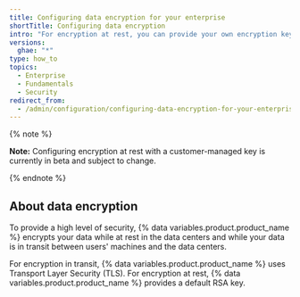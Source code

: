 ```yaml
---
title: Configuring data encryption for your enterprise
shortTitle: Configuring data encryption
intro: "For encryption at rest, you can provide your own encryption key to encrypt your data under your encryption policies."
versions:
  ghae: "*"
type: how_to
topics:
  - Enterprise
  - Fundamentals
  - Security
redirect_from:
  - /admin/configuration/configuring-data-encryption-for-your-enterprise
---
```


{% note %}

**Note:** Configuring encryption at rest with a customer-managed key is currently in beta and subject to change.

{% endnote %}

## About data encryption

To provide a high level of security, {% data variables.product.product_name %} encrypts your data while at rest in the data centers and while your data is in transit between users' machines and the data centers.

For encryption in transit, {% data variables.product.product_name %} uses Transport Layer Security (TLS). For encryption at rest, {% data variables.product.product_name %} provides a default RSA key.
